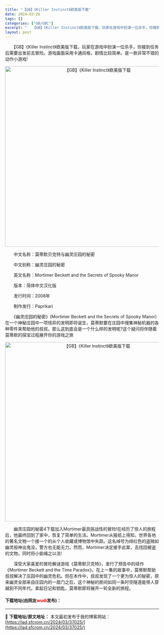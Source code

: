 ```yaml
---
title: "【GB】《Killer Instinct》欧美版下载"
date: 2024-03-26
tags: []
categories: ["GB/GBC"]
excerpt: "　　【GB】《Killer Instinct》欧美版下载，玩家在游戏中扮演一位杀手，你接到任务后需要出发前去冒险。游戏画面采用卡通风格，剧情比较简单。是一款非常不错的动作小游戏! 　　中文名称：莫蒂默贝克特与幽灵庄园的秘密 　　中文别称：幽灵庄园的秘密 　　英文名称：Mortimer Beckett&hellip;"
layout: post
---
```


 <p>　　【GB】《Killer Instinct》欧美版下载，玩家在游戏中扮演一位杀手，你接到任务后需要出发前去冒险。游戏画面采用卡通风格，剧情比较简单。是一款非常不错的动作小游戏!</p> <p align="center"><img align="" border="0" src="https://lad.sfcrom.cn/wp-content/uploads/2024/03/20240326_660280b48ce75.png" width="591" alt="【GB】《Killer Instinct》欧美版下载" /></p> <p>　　中文名称：莫蒂默贝克特与幽灵庄园的秘密</p> <p>　　中文别称：幽灵庄园的秘密</p> <p>　　英文名称：Mortimer Beckett and the Secrets of Spooky Manor</p> <p>　　版本：简体中文汉化版</p> <p>　　发行时间：2008年</p> <p>　　制作发行：Paprikari</p> <p>　　《幽灵庄园的秘密》(Mortimer Beckett and the Secrets of Spooky Manor)在一个神秘庄园中一项怪异的发明即将诞生，莫蒂默要在庄园中搜集神秘机器的各种零件来帮助他的叔叔。那么这到底会是一个什么样的发明呢?这个疑问将伴随着莫蒂默的探宝过程展开你的游戏之旅</p> <p align="center"><img align="" border="0" src="https://lad.sfcrom.cn/wp-content/uploads/2024/03/20240326_660280b53f975.png" width="587" alt="【GB】《Killer Instinct》欧美版下载" /></p> <p>　　幽灵庄园的秘密4下载加入Mortimer最具挑战性的冒险!在经历了惊人的旅程后，他最终回到了家中，恢复了简单的生活。Mortimer从报纸上得知，世界各地的著名文物一个接一个的从个人收藏或博物馆中失踪。这名绰号为绯红色的盗贼如幽灵般神出鬼没，警方也无能无力。然而，Mortimer决定接手此案，去找回被盗的文物，同时将小偷绳之以法!</p> <p>　　深受大家喜爱的冒险解谜游戏《莫蒂默贝克特》，发行了预告中的续作《Mortimer Beckett and the Time Paradox》。在上一集的故事中，莫蒂默帮助叔叔解决了庄园中的幽灵危机。但在本作中，叔叔发现了一个更为惊人的秘密，原来幽灵全部来自庄园内的一扇门之后，这个神秘的房间如同一条时空隧道能带人穿越到不同年代。拿起日记和钥匙，莫蒂默即将展开一轮全新的旅程。</p> <p><h4>下载地址(由网友<font color="red">wudi</font>发布)：</h4></p> 

---
📖 **下载地址/原文地址：** 本文最初发布于我的博客网站：[https://lad.sfcrom.cn/2024/03/37025/](https://lad.sfcrom.cn/2024/03/37025/)
